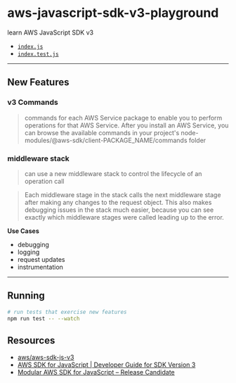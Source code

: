 # aws-javascript-sdk-v3-playground

learn AWS JavaScript SDK v3

* [`index.js`](index.js)
* [`index.test.js`](index.test.js)

---

## New Features

### v3 Commands

>  commands for each AWS Service package to enable you to perform operations for that AWS Service. After you install an AWS Service, you can browse the available commands in your project's node-modules/@aws-sdk/client-PACKAGE_NAME/commands folder

### middleware stack

> can use a new middleware stack to control the lifecycle of an operation call

> Each middleware stage in the stack calls the next middleware stage after making any changes to the request object. This also makes debugging issues in the stack much easier, because you can see exactly which middleware stages were called leading up to the error.

**Use Cases**

* debugging
* logging
* request updates
* instrumentation

---

## Running

```sh
# run tests that exercise new features
npm run test -- --watch
```

## Resources

* [aws/aws-sdk-js-v3](https://github.com/aws/aws-sdk-js-v3)
* [AWS SDK for JavaScript | Developer Guide for SDK Version 3](https://docs.aws.amazon.com/sdk-for-javascript/v3/developer-guide/welcome.html)
* [Modular AWS SDK for JavaScript – Release Candidate](https://aws.amazon.com/blogs/developer/modular-aws-sdk-for-javascript-release-candidate/)